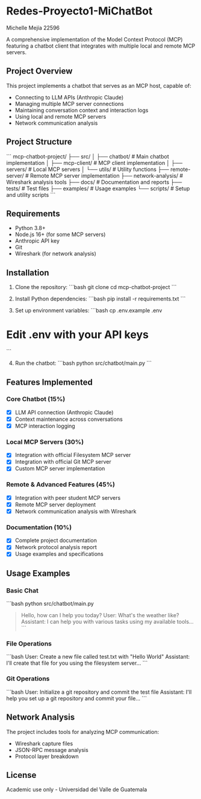 # Redes-Proyecto1-MiChatBot
Michelle Mejía 22596

A comprehensive implementation of the Model Context Protocol (MCP) featuring a chatbot client that integrates with multiple local and remote MCP servers.

## Project Overview

This project implements a chatbot that serves as an MCP host, capable of:
- Connecting to LLM APIs (Anthropic Claude)
- Managing multiple MCP server connections
- Maintaining conversation context and interaction logs
- Using local and remote MCP servers
- Network communication analysis

## Project Structure

\`\`\`
mcp-chatbot-project/
├── src/
│   ├── chatbot/              # Main chatbot implementation
│   ├── mcp-client/           # MCP client implementation
│   ├── servers/              # Local MCP servers
│   └── utils/                # Utility functions
├── remote-server/            # Remote MCP server implementation
├── network-analysis/         # Wireshark analysis tools
├── docs/                     # Documentation and reports
├── tests/                    # Test files
├── examples/                 # Usage examples
└── scripts/                  # Setup and utility scripts
\`\`\`

## Requirements

- Python 3.8+
- Node.js 16+ (for some MCP servers)
- Anthropic API key
- Git
- Wireshark (for network analysis)

## Installation

1. Clone the repository:
\`\`\`bash
git clone <repository-url>
cd mcp-chatbot-project
\`\`\`

2. Install Python dependencies:
\`\`\`bash
pip install -r requirements.txt
\`\`\`

3. Set up environment variables:
\`\`\`bash
cp .env.example .env
# Edit .env with your API keys
\`\`\`

4. Run the chatbot:
\`\`\`bash
python src/chatbot/main.py
\`\`\`

## Features Implemented

### Core Chatbot (15%)
- [x] LLM API connection (Anthropic Claude)
- [x] Context maintenance across conversations
- [x] MCP interaction logging

### Local MCP Servers (30%)
- [x] Integration with official Filesystem MCP server
- [x] Integration with official Git MCP server
- [x] Custom MCP server implementation

### Remote & Advanced Features (45%)
- [x] Integration with peer student MCP servers
- [x] Remote MCP server deployment
- [x] Network communication analysis with Wireshark

### Documentation (10%)
- [x] Complete project documentation
- [x] Network protocol analysis report
- [x] Usage examples and specifications

## Usage Examples

### Basic Chat
\`\`\`bash
python src/chatbot/main.py
> Hello, how can I help you today?
User: What's the weather like?
Assistant: I can help you with various tasks using my available tools...
\`\`\`

### File Operations
\`\`\`bash
User: Create a new file called test.txt with "Hello World"
Assistant: I'll create that file for you using the filesystem server...
\`\`\`

### Git Operations
\`\`\`bash
User: Initialize a git repository and commit the test file
Assistant: I'll help you set up a git repository and commit your file...
\`\`\`

## Network Analysis

The project includes tools for analyzing MCP communication:
- Wireshark capture files
- JSON-RPC message analysis
- Protocol layer breakdown


## License

Academic use only - Universidad del Valle de Guatemala
